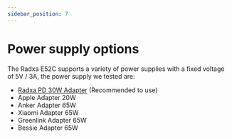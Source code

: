 ```yaml
---
sidebar_position: 7
---
```


# Power supply options

The Radxa E52C supports a variety of power supplies with a fixed voltage of 5V / 3A, the power supply we tested are:

- [Radxa PD 30W Adapter](/accessories/pd_30w) (Recommended to use)
- Apple Adapter 20W
- Anker Adapter 65W
- Xiaomi Adapter 65W
- Greenlink Adapter 65W
- Bessie Adapter 65W
